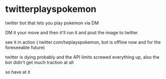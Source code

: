# twitterplayspokemon
twitter bot that lets you play pokemon via DM

DM it your move and then it'll run it and post the image to twitter

see it in action ( twitter.com/twplayspokemon, bot is offline now and for the foreseeable future)

twitter is dying probably and the API limits screwed everything up, also the bot didn't get much traction at all

so have at it
